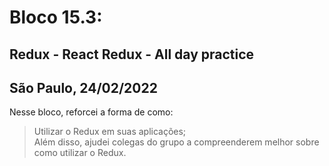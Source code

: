 # Bloco 15.3:

## Redux - React Redux - All day practice
## São Paulo, 24/02/2022

Nesse bloco, reforcei a forma de como:

> Utilizar o Redux em suas aplicações;\
> Além disso, ajudei colegas do grupo a compreenderem melhor sobre como utilizar o Redux.
